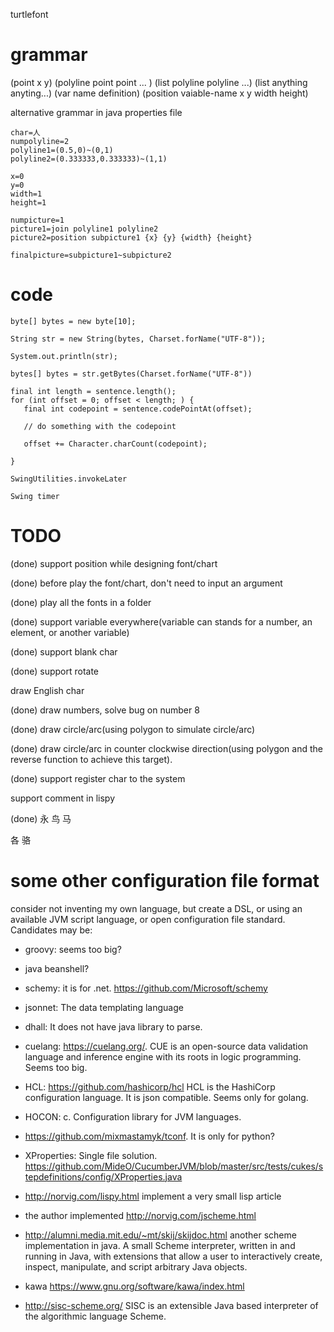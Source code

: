 turtlefont

# grammar
(point x y)
(polyline point point ... )
(list polyline polyline ...) (list anything anyting...)
(var name definition)
(position vaiable-name x y width height)

alternative grammar in java properties file 
```
char=人
numpolyline=2
polyline1=(0.5,0)~(0,1) 
polyline2=(0.333333,0.333333)~(1,1)

x=0
y=0
width=1
height=1

numpicture=1
picture1=join polyline1 polyline2
picture2=position subpicture1 {x} {y} {width} {height}

finalpicture=subpicture1~subpicture2
```

# code 

```
byte[] bytes = new byte[10];

String str = new String(bytes, Charset.forName("UTF-8"));

System.out.println(str);

bytes[] bytes = str.getBytes(Charset.forName("UTF-8"))

final int length = sentence.length();
for (int offset = 0; offset < length; ) {
   final int codepoint = sentence.codePointAt(offset);

   // do something with the codepoint

   offset += Character.charCount(codepoint);
   
}

SwingUtilities.invokeLater 

Swing timer 
```

# TODO
(done) support position while designing font/chart 

(done) before play the font/chart, don't need to input an argument 

(done) play all the fonts in a folder 

(done) support variable everywhere(variable can stands for a number, an element, or another variable) 

(done) support blank char 

(done) support rotate 

draw English char 

(done) draw numbers, solve bug on number 8 

(done) draw circle/arc(using polygon to simulate circle/arc) 

(done) draw circle/arc in counter clockwise direction(using polygon and the reverse function to achieve this target).

(done) support register char to the system 

support comment in lispy 

(done) 永 鸟 马

各 骆

# some other configuration file format 
consider not inventing my own language, but create a DSL, or using an available JVM script language, or open configuration file standard. Candidates may be: 

- groovy: seems too big?

- java beanshell? 

- schemy: it is for .net. https://github.com/Microsoft/schemy

- jsonnet: The data templating language 

- dhall: It does not have java library to parse. 

- cuelang: https://cuelang.org/. CUE is an open-source data validation language and inference engine with its roots in logic programming. Seems too big. 

- HCL: https://github.com/hashicorp/hcl HCL is the HashiCorp configuration language. It is json compatible. Seems only for golang. 

- HOCON: c. Configuration library for JVM languages.

- https://github.com/mixmastamyk/tconf. It is only for python?

- XProperties: Single file solution. https://github.com/MideO/CucumberJVM/blob/master/src/tests/cukes/stepdefinitions/config/XProperties.java 

- http://norvig.com/lispy.html implement a very small lisp article

- the author implemented http://norvig.com/jscheme.html

- http://alumni.media.mit.edu/~mt/skij/skijdoc.html another scheme implementation in java. A small Scheme interpreter, written in and running in Java, with extensions that allow a user to interactively create, inspect, manipulate, and script arbitrary Java objects. 

- kawa https://www.gnu.org/software/kawa/index.html

- http://sisc-scheme.org/  SISC is an extensible Java based interpreter of the algorithmic language Scheme. 